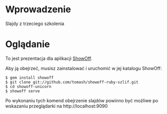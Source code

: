 # Wprowadzenie

Slajdy z trzeciego szkolenia

# Oglądanie

To jest prezentacja dla aplikacji [ShowOff](http://github.com/schacon/showoff).

Aby ją obejrzeć, musisz zainstalować i uruchomić w jej katalogu ShowOff: 

    $ gem install showoff
    $ git clone git://github.com/tomash/showoff-ruby-szlif.git
    $ cd showoff-unicorn
    $ showoff serve

Po wykonaniu tych komend obejrzenie slajdów powinno być możliwe po wskazaniu przeglądarki na http://localhost:9090
